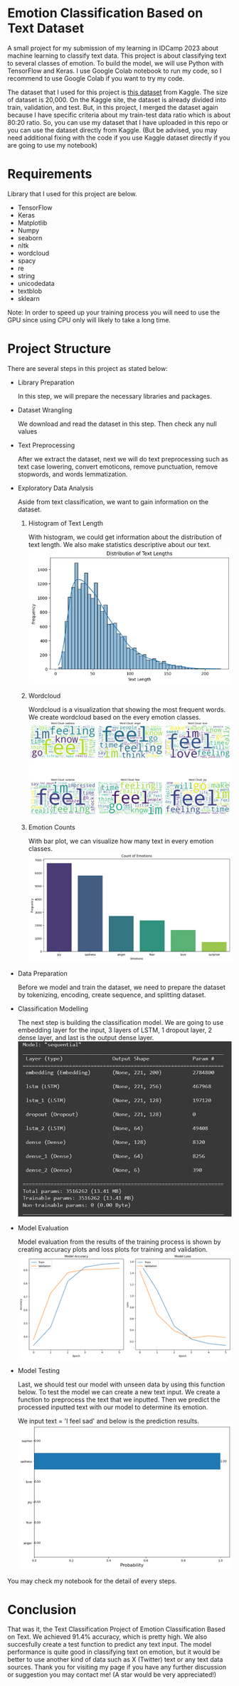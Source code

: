 # Emotion Classification Based on Text Dataset
A small project for my submission of my learning in IDCamp 2023 about machine learning to classify text data. This project is about classifying text to several classes of emotion. To build the model, we will use Python with TensorFlow and Keras. I use Google Colab notebook to run my code, so I recommend to use Google Colab if you want to try my code.

The dataset that I used for this project is [this dataset](https://www.kaggle.com/datasets/praveengovi/emotions-dataset-for-nlp/data) from Kaggle. The size of dataset is 20,000. On the Kaggle site, the dataset is already divided into train, validation, and test. But, in this project, I merged the dataset again because I have specific criteria about my train-test data ratio which is about 80:20 ratio. So, you can use my dataset that I have uploaded in this repo or you can use the dataset directly from Kaggle. (But be advised, you may need additional fixing with the code if you use Kaggle dataset directly if you are going to use my notebook)

# Requirements
Library that I used for this project are below.
* TensorFlow
* Keras
* Matplotlib
* Numpy
* seaborn
* nltk
* wordcloud
* spacy
* re
* string
* unicodedata
* textblob
* sklearn


Note: In order to speed up your training process you will need to use the GPU since using CPU only will likely to take a long time.

# Project Structure
There are several steps in this project as stated below:
* Library Preparation
  
  In this step, we will prepare the necessary libraries and packages.
* Dataset Wrangling
  
  We download and read the dataset in this step. Then check any null values
* Text Preprocessing
  
  After we extract the dataset, next we will do text preprocessing such as text case lowering, convert emoticons, remove punctuation, remove stopwords, and words lemmatization.

* Exploratory Data Analysis

  Aside from text classification, we want to gain information on the dataset.
  
  1. Histogram of Text Length
     
     With histogram, we could get information about the distribution of text length. We also make statistics descriptive about our text.
     ![Histogram of Text Length.](images/histogram-text.png)

  3. Wordcloud

     Wordcloud is a visualization that showing the most frequent words. We create wordcloud based on the every emotion classes.
     ![Wordcloud Based on Emotion.](images/wordcloud-emotion.png)

  5. Emotion Counts
 
     With bar plot, we can visualize how many text in every emotion classes.
     ![Emotion Counts Bar Plot.](images/bar-plot-emotion.png)
 

* Data Preparation

  Before we model and train the dataset, we need to prepare the dataset by tokenizing, encoding, create sequence, and splitting dataset.
* Classification Modelling
  
  The next step is building the classification model. We are going to use embedding layer for the input, 3 layers of LSTM, 1 dropout layer, 2 dense layer, and last is the output dense layer.
  ![Model Summary.](images/model-summary.png)

* Model Evaluation

  Model evaluation from the results of the training process is shown by creating accuracy plots and loss plots for training and validation.
  ![Model Evaluation.](images/model-eval.png)
* Model Testing

  Last, we should test our model with unseen data by using this function below. To test the model we can create a new text input. We create a function to preprocess the text that we inputted. Then we predict the processed inputted text with our model to determine its emotion.
  
  We input text = 'I feel sad' and below is the prediction results.
  ![Model Prediction.](images/model-pred.png)

You may check my notebook for the detail of every steps.

# Conclusion
That was it, the Text Classification Project of Emotion Classification Based on Text. We achieved 91.4% accuracy, which is pretty high. We also succesfully create a test function to predict any text input. The model performance is quite good in classifying text on emotion, but it would be better to use another kind of data such as X (Twitter) text or any text data sources. Thank you for visiting my page if you have any further discussion or suggestion you may contact me! (A star would be very appreciated!)

